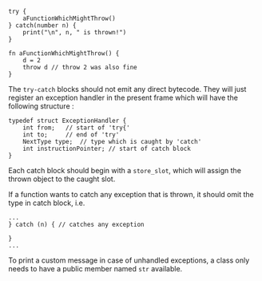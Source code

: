 ```
try {
    aFunctionWhichMightThrow()
} catch(number n) {
    print("\n", n, " is thrown!")
}

fn aFunctionWhichMightThrow() {
    d = 2
    throw d // throw 2 was also fine
}
```
The `try-catch` blocks should not emit any direct bytecode. They will just 
register an exception handler in the present frame which will have the 
following structure :
```
typedef struct ExceptionHandler {
    int from;   // start of 'try{'
    int to;     // end of 'try'
    NextType type;  // type which is caught by 'catch'
    int instructionPointer; // start of catch block
}
```
Each catch block should begin with a `store_slot`, which will assign the thrown 
object to the caught slot.

If a function wants to catch any exception that is thrown, it should omit the 
type in catch block, i.e. 
```
...
} catch (n) { // catches any exception

}
...
```
To print a custom message in case of unhandled exceptions, a class only needs 
to have a public member named `str` available.
